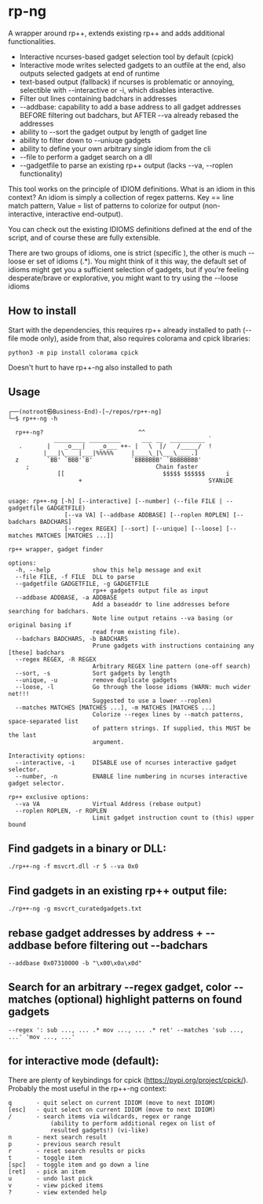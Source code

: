 # rp-ng

A wrapper around rp++, extends existing rp++ and adds additional functionalities.

* Interactive ncurses-based gadget selection tool by default (cpick)
* Interactive mode writes selected gadgets to an outfile at the end, also outputs selected gadgets at end of runtime
* text-based output (fallback) if ncurses is problematic or annoying, selectible with --interactive or -i, which disables interactive.
* Filter out lines containing badchars in addresses
* --addbase: capability to add a base address to all gadget addresses BEFORE filtering out badchars, but AFTER --va already rebased the addresses
* ability to --sort the gadget output by length of gadget line
* ability to filter down to --uniuqe gadgets
* ability to define your own arbitrary single idiom from the cli
* --file to perform a gadget search on a dll
* --gadgetfile to parse an existing rp++ output (lacks --va, --roplen functionality)

This tool works on the principle of IDIOM definitions.  What is an idiom in this context?  An idiom is simply a collection of regex patterns.  Key == line match pattern, Value = list of patterns to colorize for output (non-interactive, interactive end-output).

You can check out the existing IDIOMS definitions defined at the end of the script, and of course these are fully extensible.

There are two groups of idioms, one is strict (specific ), the other is much --loose er set of idioms (.*). You might think of it this way, the default set of idioms might get you a sufficient selection of gadgets, but if you're feeling desperate/brave or explorative, you might want to try using the --loose idioms

## How to install
Start with the dependencies, this requires rp++ already installed to path (--file mode only), aside from that, also requires colorama and cpick libraries:
```
python3 -m pip install colorama cpick
```
Doesn't hurt to have rp++-ng also installed to path

## Usage
```
┌──(notroot㉿Business-End)-[~/repos/rp++-ng]
└─$ rp++-ng -h

  rp++-ng?                           ^^           
             _________ _________      ___ __  __________ `
   .       |    _o___|    _o___ ++- |   \  |/   /_____/  !
          |___|\____|___|%%%%%     |____\_|\___\____.] 
  z        `BB' `BBB'`B'           `BBBBBBB' `BBBBBBBB' 
     ;                                    Chain faster
              [[                            $$$$$ $$$$$$      i
                    +                                    SYANiDE
        

usage: rp++-ng [-h] [--interactive] [--number] (--file FILE | --gadgetfile GADGETFILE) 
                [--va VA] [--addbase ADDBASE] [--roplen ROPLEN] [--badchars BADCHARS] 
                [--regex REGEX] [--sort] [--unique] [--loose] [--matches MATCHES [MATCHES ...]]

rp++ wrapper, gadget finder

options:
  -h, --help            show this help message and exit
  --file FILE, -f FILE  DLL to parse
  --gadgetfile GADGETFILE, -g GADGETFILE
                        rp++ gadgets output file as input
  --addbase ADDBASE, -a ADDBASE
                        Add a baseaddr to line addresses before searching for badchars. 
                        Note line output retains --va basing (or original basing if
                        read from existing file).
  --badchars BADCHARS, -b BADCHARS
                        Prune gadgets with instructions containing any [these] badchars
  --regex REGEX, -R REGEX
                        Arbitrary REGEX line pattern (one-off search)
  --sort, -s            Sort gadgets by length
  --unique, -u          remove duplicate gadgets
  --loose, -l           Go through the loose idioms (WARN: much wider net!!! 
                        Suggested to use a lower --roplen)
  --matches MATCHES [MATCHES ...], -m MATCHES [MATCHES ...]
                        Colorize --regex lines by --match patterns, space-separated list 
                        of pattern strings. If supplied, this MUST be the last
                        argument.

Interactivity options:
  --interactive, -i     DISABLE use of ncurses interactive gadget selector.
  --number, -n          ENABLE line numbering in ncurses interactive gadget selector.

rp++ exclusive options:
  --va VA               Virtual Address (rebase output)
  --roplen ROPLEN, -r ROPLEN
                        Limit gadget instruction count to (this) upper bound

```


## Find gadgets in a binary or DLL:
```
./rp++-ng -f msvcrt.dll -r 5 --va 0x0 
```

## Find gadgets in an existing rp++ output file:
```
./rp++-ng -g msvcrt_curatedgadgets.txt 
```

## rebase gadget addresses by address + --addbase before filtering out --badchars
```
--addbase 0x07310000 -b "\x00\x0a\x0d"
```

## Search for an arbitrary --regex gadget, color --matches (optional) highlight patterns on found gadgets
```
--regex ': sub ..., ... .* mov ..., ... .* ret' --matches 'sub ..., ...' 'mov ..., ...'
```

## for interactive mode (default):
There are plenty of keybindings for cpick (https://pypi.org/project/cpick/).  Probably the most useful in the rp++-ng context:

```
q       - quit select on current IDIOM (move to next IDIOM)
[esc]   - quit select on current IDIOM (move to next IDIOM)
/       - search items via wildcards, regex or range 
            (ability to perform additional regex on list of 
            resulted gadgets!) (vi-like)
n       - next search result
p       - previous search result
r       - reset search results or picks
t       - toggle item
[spc]   - toggle item and go down a line
[ret]   - pick an item
u       - undo last pick
v       - view picked items
?       - view extended help
```

